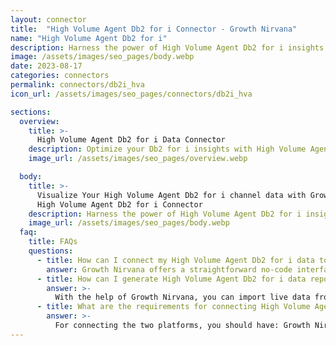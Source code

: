 ```yaml
---
layout: connector
title:  "High Volume Agent Db2 for i Connector - Growth Nirvana"
name: "High Volume Agent Db2 for i"
description: Harness the power of High Volume Agent Db2 for i insights integrated into Looker Studio for strategic database management decisions.
image: /assets/images/seo_pages/body.webp
date: 2023-08-17
categories: connectors
permalink: connectors/db2i_hva
icon_url: /assets/images/seo_pages/connectors/db2i_hva

sections:
  overview:
    title: >-
      High Volume Agent Db2 for i Data Connector
    description: Optimize your Db2 for i insights with High Volume Agent Db2 for i integration. Seamlessly merge Db2 for i data from the high volume agent with Looker Studio's analytical capabilities, unlocking insights that drive database performance, optimization strategies, and operational excellence.
    image_url: /assets/images/seo_pages/overview.webp

  body:
    title: >-
      Visualize Your High Volume Agent Db2 for i channel data with Growth Nirvana's
      High Volume Agent Db2 for i Connector
    description: Harness the power of High Volume Agent Db2 for i insights integrated into Looker Studio for strategic database management decisions.
    image_url: /assets/images/seo_pages/body.webp
  faq:
    title: FAQs
    questions:
      - title: How can I connect my High Volume Agent Db2 for i data to Google Data Studio/Looker Studio?
        answer: Growth Nirvana offers a straightforward no-code interface to connect to High Volume Agent Db2 for i data sources.
      - title: How can I generate High Volume Agent Db2 for i data reports in Looker Studio?
        answer: >-
          With the help of Growth Nirvana, you can import live data from High Volume Agent Db2 for i into Looker Studio. These data can be viewed in charts, tables, and dashboards to generate branded reports that can be shared instantly.
      - title: What are the requirements for connecting High Volume Agent Db2 for i and Looker Studio?
        answer: >-
          For connecting the two platforms, you should have: Growth Nirvana Account and High Volume Agent Db2 for i Ads Account
---
```


